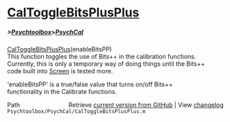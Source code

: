# [CalToggleBitsPlusPlus](CalToggleBitsPlusPlus)
##### >[Psychtoolbox](Psychtoolbox)>[PsychCal](PsychCal)

[CalToggleBitsPlusPlus](CalToggleBitsPlusPlus)(enableBitsPP)  
  This function toggles the use of Bits++ in the calibration functions.  
  Currently, this is only a temporary way of doing things until the Bits++  
  code built into [Screen](Screen) is tested more.  
  
  'enableBitsPP' is a true/false value that turns on/off Bits++  
  functionality in the Calibrate functions.  




<div class="code_header" style="text-align:right;">
  <span style="float:left;">Path&nbsp;&nbsp;</span> <span class="counter">Retrieve <a href=
  "https://raw.github.com/Psychtoolbox-3/Psychtoolbox-3/beta/Psychtoolbox/PsychCal/CalToggleBitsPlusPlus.m">current version from GitHub</a> | View <a href=
  "https://github.com/Psychtoolbox-3/Psychtoolbox-3/commits/beta/Psychtoolbox/PsychCal/CalToggleBitsPlusPlus.m">changelog</a></span>
</div>
<div class="code">
  <code>Psychtoolbox/PsychCal/CalToggleBitsPlusPlus.m</code>
</div>

